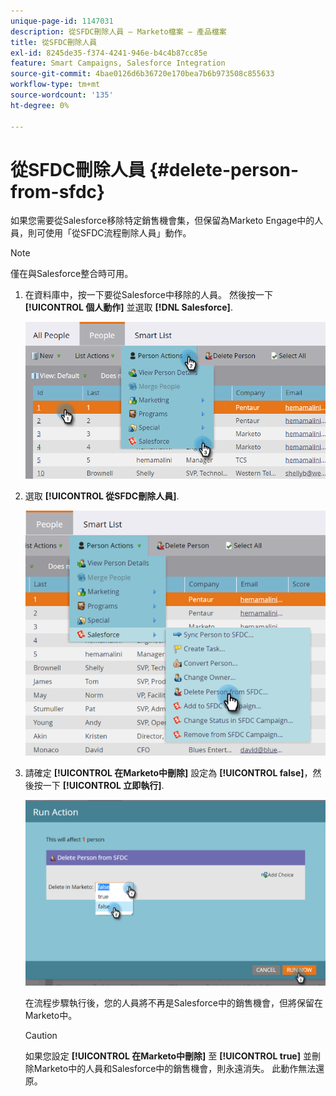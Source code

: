 ```yaml
---
unique-page-id: 1147031
description: 從SFDC刪除人員 — Marketo檔案 — 產品檔案
title: 從SFDC刪除人員
exl-id: 8245de35-f374-4241-946e-b4c4b87cc85e
feature: Smart Campaigns, Salesforce Integration
source-git-commit: 4bae0126d6b36720e170bea7b6b973508c855633
workflow-type: tm+mt
source-wordcount: '135'
ht-degree: 0%

---
```


# 從SFDC刪除人員 {#delete-person-from-sfdc}

如果您需要從Salesforce移除特定銷售機會集，但保留為Marketo Engage中的人員，則可使用「從SFDC流程刪除人員」動作。

>[!NOTE]
>
>僅在與Salesforce整合時可用。

1. 在資料庫中，按一下要從Salesforce中移除的人員。 然後按一下 **[!UICONTROL 個人動作]** 並選取 **[!DNL Salesforce]**.

   ![](assets/person-actions-salesforce.png)

1. 選取 **[!UICONTROL 從SFDC刪除人員]**.

   ![](assets/delete-person-from-sfdc.png)

1. 請確定 **[!UICONTROL 在Marketo中刪除]** 設定為 **[!UICONTROL false]**，然後按一下 **[!UICONTROL 立即執行]**.

   ![](assets/run-action-delete-lead-from-sfdc.png)

   在流程步驟執行後，您的人員將不再是Salesforce中的銷售機會，但將保留在Marketo中。

   >[!CAUTION]
   >
   >如果您設定 **[!UICONTROL 在Marketo中刪除]** 至 **[!UICONTROL true]** 並刪除Marketo中的人員和Salesforce中的銷售機會，則永遠消失。 此動作無法還原。
